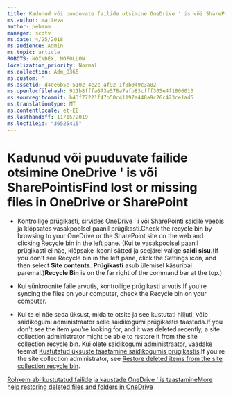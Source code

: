 ```yaml
---
title: Kadunud või puuduvate failide otsimine OneDrive ' is või SharePointis
ms.author: matteva
author: pebaum
manager: scotv
ms.date: 4/25/2018
ms.audience: Admin
ms.topic: article
ROBOTS: NOINDEX, NOFOLLOW
localization_priority: Normal
ms.collection: Adm_O365
ms.custom: ''
ms.assetid: d4de6b5e-5102-4e2c-af92-1f8b049c3a02
ms.openlocfilehash: 911b8fffa673e578a7afb83cfff305e4f1806013
ms.sourcegitcommit: b43f77221f47b50c41197a448a9c26c423ce1ad5
ms.translationtype: MT
ms.contentlocale: et-EE
ms.lasthandoff: 11/15/2019
ms.locfileid: "36525415"
---
```

# <a name="find-lost-or-missing-files-in-onedrive-or-sharepoint"></a><span data-ttu-id="b2d12-102">Kadunud või puuduvate failide otsimine OneDrive ' is või SharePointis</span><span class="sxs-lookup"><span data-stu-id="b2d12-102">Find lost or missing files in OneDrive or SharePoint</span></span>

- <span data-ttu-id="b2d12-103">Kontrollige prügikasti, sirvides OneDrive ' i või SharePointi saidile veebis ja klõpsates vasakpoolsel paanil prügikasti.</span><span class="sxs-lookup"><span data-stu-id="b2d12-103">Check the recycle bin by browsing to your OneDrive or the SharePoint site on the web and clicking Recycle bin in the left pane.</span></span> <span data-ttu-id="b2d12-104">(Kui te vasakpoolsel paanil prügikasti ei näe, klõpsake ikooni sätted ja seejärel valige **saidi sisu**.</span><span class="sxs-lookup"><span data-stu-id="b2d12-104">(If you don't see Recycle bin in the left pane, click the Settings icon, and then select **Site contents**.</span></span> <span data-ttu-id="b2d12-105">**Prügikasti** asub ülemisel käsuribal paremal.)</span><span class="sxs-lookup"><span data-stu-id="b2d12-105">**Recycle Bin** is on the far right of the command bar at the top.)</span></span> 
    
- <span data-ttu-id="b2d12-106">Kui sünkroonite faile arvutis, kontrollige prügikasti arvutis.</span><span class="sxs-lookup"><span data-stu-id="b2d12-106">If you're syncing the files on your computer, check the Recycle bin on your computer.</span></span> 
    
- <span data-ttu-id="b2d12-107">Kui te ei näe seda üksust, mida te otsite ja see kustutati hiljuti, võib saidikogumi administraator selle saidikogumi prügikastis taastada.</span><span class="sxs-lookup"><span data-stu-id="b2d12-107">If you don't see the item you're looking for, and it was deleted recently, a site collection administrator might be able to restore it from the site collection recycle bin.</span></span> <span data-ttu-id="b2d12-108">Kui olete saidikogumi administraator, vaadake teemat [Kustutatud üksuste taastamine saidikogumis prügikastis](https://go.microsoft.com/fwlink/?linkid=866439).</span><span class="sxs-lookup"><span data-stu-id="b2d12-108">If you're the site collection administrator, see [Restore deleted items from the site collection recycle bin](https://go.microsoft.com/fwlink/?linkid=866439).</span></span>
    
[<span data-ttu-id="b2d12-109">Rohkem abi kustutatud failide ja kaustade OneDrive ' is taastamine</span><span class="sxs-lookup"><span data-stu-id="b2d12-109">More help restoring deleted files and folders in OneDrive</span></span>](https://go.microsoft.com/fwlink/?linkid=872872)
  

